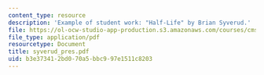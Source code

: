 ```yaml
---
content_type: resource
description: 'Example of student work: "Half-Life" by Brian Syverud.'
file: https://ol-ocw-studio-app-production.s3.amazonaws.com/courses/cms-600-videogame-theory-and-analysis-fall-2007/b3e373412bd070a5bbc997e1511c8203_syverud_pres.pdf
file_type: application/pdf
resourcetype: Document
title: syverud_pres.pdf
uid: b3e37341-2bd0-70a5-bbc9-97e1511c8203
---
```

